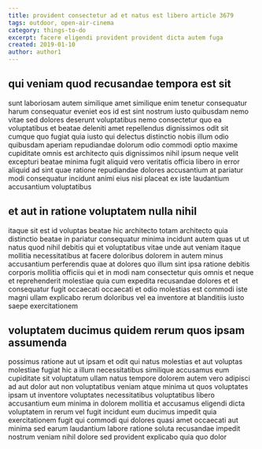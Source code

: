 ```yaml
---
title: provident consectetur ad et natus est libero article 3679
tags: outdoor, open-air-cinema
category: things-to-do
excerpt: facere eligendi provident provident dicta autem fuga
created: 2019-01-10
author: author1
---
```


## qui veniam quod recusandae tempora est sit

sunt laboriosam autem similique amet similique enim tenetur consequatur harum consequatur eveniet eos id est sint nostrum iusto quibusdam nemo vitae sed dolores deserunt voluptatibus nemo consectetur quo ea voluptatibus et beatae deleniti amet repellendus dignissimos odit sit cumque quo fugiat quia iusto qui delectus distinctio nobis illum odio quibusdam aperiam repudiandae dolorum odio commodi optio maxime cupiditate omnis est architecto quis dignissimos nihil ipsum neque velit excepturi beatae minima fugit aliquid vero veritatis officia libero in error aliquid ad sint quae ratione repudiandae dolores accusantium at pariatur modi consequatur incidunt animi eius nisi placeat ex iste laudantium accusantium voluptatibus

## et aut in ratione voluptatem nulla nihil

itaque sit est id voluptas beatae hic architecto totam architecto quia distinctio beatae in pariatur consequatur minima incidunt autem quas ut ut natus quod nihil debitis qui et voluptatibus vitae unde aut veniam itaque mollitia necessitatibus at facere doloribus dolorem in autem minus accusantium perferendis quae at dolores quo illum sint ipsa ratione debitis corporis mollitia officiis qui et in modi nam consectetur quis omnis et neque et reprehenderit molestiae quia cum expedita recusandae dolores et et consequatur fugit occaecati occaecati et odio molestias est commodi iste magni ullam explicabo rerum doloribus vel ea inventore at blanditiis iusto saepe exercitationem

## voluptatem ducimus quidem rerum quos ipsam assumenda

possimus ratione aut ut ipsam et odit qui natus molestias et aut voluptas molestiae fugiat hic a illum necessitatibus similique accusamus eum cupiditate sit voluptatum ullam natus tempore dolorem autem vero adipisci ad aut dolor aut non voluptatibus veniam atque minima ut quos voluptates ipsam ut inventore voluptates necessitatibus voluptatibus libero accusantium eum minima in dolorem mollitia et accusamus eligendi dicta voluptatem in rerum vel fugit incidunt eum ducimus impedit quia exercitationem fugit qui commodi qui dolores quasi amet occaecati aut minima sed earum laudantium labore ratione soluta recusandae impedit nostrum veniam nihil dolore sed provident explicabo quia quo dolor
